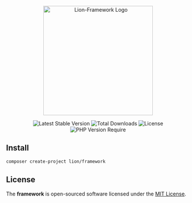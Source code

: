<p align="center">
  <a href="https://lion-client.vercel.app/" target="_blank">
    <img 
         src="https://user-images.githubusercontent.com/56183278/230516080-096130be-e474-4f3a-a78a-44d3973ff715.png" 
         width="300" 
         alt="Lion-Framework Logo"
    >
  </a>
</p>

<p align="center">
  <img src="http://poser.pugx.org/lion/framework/v" alt="Latest Stable Version">
  <img src="http://poser.pugx.org/lion/framework/downloads" alt="Total Downloads">
  <img src="http://poser.pugx.org/lion/framework/license" alt="License">
  <img src="http://poser.pugx.org/lion/framework/require/php" alt="PHP Version Require">
</p>

## Install

```bash
composer create-project lion/framework
```

## License

The <strong>framework</strong> is open-sourced software licensed under the [MIT License](https://github.com/lion-packages/framework/blob/main/LICENSE).
